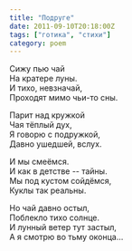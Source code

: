 ```yaml
---
title: "Подруге"
date: 2011-09-10T20:18:00Z
tags: ["готика", "стихи"]
category: poem
---
```


Сижу пью чай  
На кратере луны.  
И тихо, невзначай,  
Проходят мимо чьи-то сны.

Парит над кружкой  
Чая тёплый дух,  
Я говорю с подружкой,  
Давно ушедшей, вслух.

И мы смеёмся.  
И как в детстве -- тайны.  
Мы под кустом сойдёмся,  
Куклы так реальны.

Но чай давно остыл,  
Поблекло тихо солнце.  
И лунный ветер тут застыл,  
А я смотрю во тьму оконца…  
